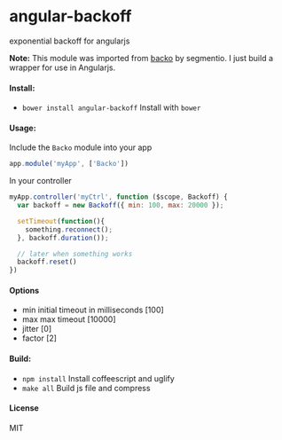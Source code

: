 angular-backoff
===============

exponential backoff for angularjs

**Note:** This module was imported from [backo](https://github.com/segmentio/backo) by segmentio. I just build a wrapper for use in Angularjs.

#### Install:

* `bower install angular-backoff` Install with `bower`

#### Usage:

Include the `Backo` module into your app

```JavaScript
app.module('myApp', ['Backo'])
```

In your controller

```JavaScript
myApp.controller('myCtrl', function ($scope, Backoff) {
  var backoff = new Backoff({ min: 100, max: 20000 });

  setTimeout(function(){
    something.reconnect();
  }, backoff.duration());

  // later when something works
  backoff.reset()
})
```
#### Options

* min initial timeout in milliseconds [100]
* max max timeout [10000]
* jitter [0]
* factor [2]

#### Build:

* `npm install` Install coffeescript and uglify
* `make all` Build js file and compress

#### License

MIT